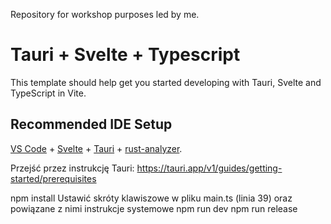 Repository for workshop purposes led by me.

# Tauri + Svelte + Typescript

This template should help get you started developing with Tauri, Svelte and TypeScript in Vite.

## Recommended IDE Setup

[VS Code](https://code.visualstudio.com/) + [Svelte](https://marketplace.visualstudio.com/items?itemName=svelte.svelte-vscode) + [Tauri](https://marketplace.visualstudio.com/items?itemName=tauri-apps.tauri-vscode) + [rust-analyzer](https://marketplace.visualstudio.com/items?itemName=rust-lang.rust-analyzer).


Przejść przez instrukcję Tauri: https://tauri.app/v1/guides/getting-started/prerequisites

npm install
Ustawić skróty klawiszowe w pliku main.ts (linia 39) oraz powiązane z nimi instrukcje systemowe
npm run dev
npm run release
